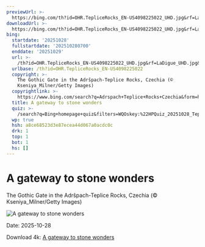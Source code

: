 ```yaml
---
previewUrl: >-
  https://bing.com/th?id=OHR.TepliceRocks_EN-US4098225022_UHD.jpg&rf=LaDigue_UHD.jpg&pid=hp&w=1024&h=576&rs=1&c=4
downloadUrl: >-
  https://bing.com/th?id=OHR.TepliceRocks_EN-US4098225022_UHD.jpg&rf=LaDigue_UHD.jpg&pid=hp&w=3840&h=2160&rs=1&c=4
bing:
  startdate: '20251028'
  fullstartdate: '202510280700'
  enddate: '20251029'
  url: >-
    /th?id=OHR.TepliceRocks_EN-US4098225022_UHD.jpg&rf=LaDigue_UHD.jpg&pid=hp&w=3840&h=2160&rs=1&c=4
  urlbase: /th?id=OHR.TepliceRocks_EN-US4098225022
  copyright: >-
    The Gothic Gate in the Adršpach-Teplice Rocks, Czechia (©
    Kseniya_Milner/Getty Images)
  copyrightlink: >-
    https://www.bing.com/search?q=Adrspach+Teplice+Rocks+Czechia&form=hpcapt&filters=HpDate%3a%2220251028_0700%22
  title: A gateway to stone wonders
  quiz: >-
    /search?q=Bing+homepage+quiz&filters=WQOskey:%22HPQuiz_20251028_TepliceRocks%22&FORM=HPQUIZ
  wp: true
  hsh: a8ce68523d3e87ecea44d067a0acdc0c
  drk: 1
  top: 1
  bot: 1
  hs: []
---
```

# A gateway to stone wonders

The Gothic Gate in the Adršpach-Teplice Rocks, Czechia (© Kseniya_Milner/Getty Images)

![A gateway to stone wonders](https://bing.com/th?id=OHR.TepliceRocks_EN-US4098225022_UHD.jpg&rf=LaDigue_UHD.jpg&pid=hp&w=1024&h=576&rs=1&c=4)

Date: 2025-10-28

Download 4k: [A gateway to stone wonders](https://bing.com/th?id=OHR.TepliceRocks_EN-US4098225022_UHD.jpg&rf=LaDigue_UHD.jpg&pid=hp&w=3840&h=2160&rs=1&c=4)

